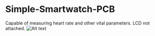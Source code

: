 # Simple-Smartwatch-PCB
Capable of measuring heart rate and other vital parameters. LCD not attached.
![Alt text](?raw=true "")
